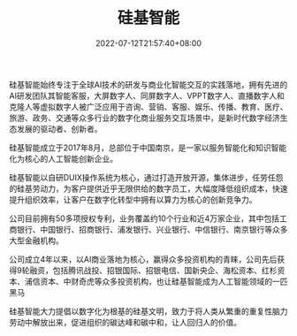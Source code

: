 ﻿---
weight: 
title: "硅基智能"
description: "硅基智能始终专注于全球AI技术的研发与商业化智能交互的实践落地，拥有先进的AI研发团队其智能客服，大屏数字人、同屏数字人、VPPT数字人、直播数字人和克隆人等虚拟数字人被广泛应用于咨询、营销、客服、娱乐、传播、教育、医疗、旅游、政务、交通等众多行业的数字化商业服务交互场景中，是新时代数字经济生态发展的驱动者、创新者。"
date: 2022-07-12T21:57:40+08:00
lastmod: 2022-07-12T16:45:40+08:00
draft: false
authors: ["MineW"]
featuredImage: "231.jpg"
link: "https://www.guiji.ai/"
tags: ["硅基智能","虚拟人"]
categories: ["navigation"]
navigation: ["虚拟人"]
lightgallery: true
toc: true
pinned: false
recommend: false
recommend1: false
---
硅基智能始终专注于全球AI技术的研发与商业化智能交互的实践落地，拥有先进的AI研发团队其智能客服，大屏数字人、同屏数字人、VPPT数字人、直播数字人和克隆人等虚拟数字人被广泛应用于咨询、营销、客服、娱乐、传播、教育、医疗、旅游、政务、交通等众多行业的数字化商业服务交互场景中，是新时代数字经济生态发展的驱动者、创新者。

硅基智能成立于2017年8月，总部位于中国南京，是一家以服务智能化和知识智能化为核心的人工智能创新企业。

硅基智能以自研DUIX操作系统为核心，通过打造开放开源，集体进步，任劳任怨的硅基劳动力，为客户提供近乎无限供给的数字员工，大幅度降低组织成本，快速提升组织效率，让客户在数字化转型中拥有以算力为核心的创新竞争力。

公司目前拥有50多项授权专利，业务覆盖约10个行业和近4万家企业，其中包括工商银行、中国银行、招商银行、浦发银行、兴业银行、中信银行、南京银行等众多大型金融机构。

公司成立4年以来，以AI商业落地为核心，赢得众多投资机构的青睐，公司先后获得9轮融资，包括腾讯战投、招银国际、招银电信、国新央企、海松资本、红杉资本、浦信资本、中财奇虎等众多投资机构，也让硅基智能成为⼈⼯智能领域的一匹黑马

硅基智能大力提倡以数字化为根基的硅基文明，致力于将人类从繁重的重复性脑力劳动中解放出来，促进组织的碳达峰和碳中和，让人回归人的价值。